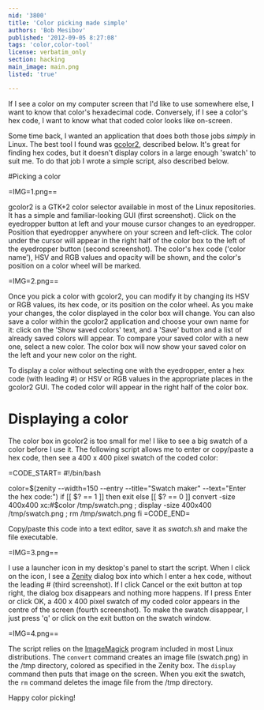 ```yaml
---
nid: '3800'
title: 'Color picking made simple'
authors: 'Bob Mesibov'
published: '2012-09-05 8:27:08'
tags: 'color,color-tool'
license: verbatim_only
section: hacking
main_image: main.png
listed: 'true'

---
```

If I see a color on my computer screen that I'd like to use somewhere else, I want to know that color's hexadecimal code. Conversely, if I see a color's hex code, I want to know what that coded color looks like on-screen.

Some time back, I wanted an application that does both those jobs _simply_ in Linux. The best tool I found was [gcolor2](http://gcolor2.sourceforge.net/), described below. It's great for finding hex codes, but it doesn't display colors in a large enough 'swatch' to suit me. To do that job I wrote a simple script, also described below.

<!--break-->

#Picking a color

=IMG=1.png==

gcolor2 is a GTK+2 color selector available in most of the Linux repositories. It has a simple and familiar-looking GUI (first screenshot). Click on the eyedropper button at left and your mouse cursor changes to an eyedropper. Position that eyedropper anywhere on your screen and left-click. The color under the cursor will appear in the right half of the color box to the left of the eyedropper button (second screenshot). The color's hex code ('color name'), HSV and RGB values and opacity will be shown, and the color's position on a color wheel will be marked.

=IMG=2.png==

Once you pick a color with gcolor2, you can modify it by changing its HSV or RGB values, its hex code, or its position on the color wheel. As you make your changes, the color displayed in the color box will change. You can also save a color within the gcolor2 application and choose your own name for it: click on the 'Show saved colors' text, and a 'Save' button and a list of already saved colors will appear. To compare your saved color with a new one, select a new color. The color box will now show your saved color on the left and your new color on the right.

To display a color without selecting one with the eyedropper, enter a hex code (with leading #) or HSV or RGB values in the appropriate places in the gcolor2 GUI. The coded color will appear in the right half of the color box.

# Displaying a color

The color box in gcolor2 is too small for me! I like to see a big swatch of a color before I use it. The following script allows me to enter or copy/paste a hex code, then see a 400 x 400 pixel swatch of the coded color:

=CODE_START=
#!/bin/bash

color=$(zenity --width=150 --entry --title="Swatch maker" --text="Enter the hex code:")
if [[ $? == 1 ]]
then 
exit
else [[ $? == 0 ]]
convert -size 400x400 xc:#$color /tmp/swatch.png ; display -size 400x400 /tmp/swatch.png ; rm /tmp/swatch.png
fi
=CODE_END=

Copy/paste this code into a text editor, save it as _swatch.sh_ and make the file executable.

=IMG=3.png==

I use a launcher icon in my desktop's panel to start the script. When I click on the icon, I see a [Zenity](http://library.gnome.org/users/zenity/stable/) dialog box into which I enter a hex code, without the leading # (third screenshot). If I click Cancel or the exit button at top right, the dialog box disappears and nothing more happens. If I press Enter or click OK, a 400 x 400 pixel swatch of my coded color appears in the centre of the screen (fourth screenshot). To make the swatch disappear, I just press 'q' or click on the exit button on the swatch window.

=IMG=4.png==

The script relies on the [ImageMagick](http://www.imagemagick.org/script/index.php) program included in most Linux distributions. The `convert` command creates an image file (swatch.png) in the /tmp directory, colored as specified in the Zenity box. The `display` command then puts that image on the screen. When you exit the swatch, the `rm` command deletes the image file from the /tmp directory.

Happy color picking!
